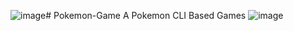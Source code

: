 ![image](https://github.com/user-attachments/assets/2099f409-a9cd-4f44-8497-bf05af1504cb)# Pokemon-Game
A Pokemon CLI Based Games
![image](https://github.com/user-attachments/assets/231075a2-228d-455a-922d-78a76edaf97f)
